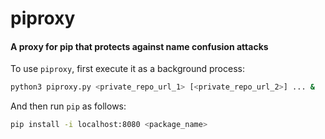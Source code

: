 # piproxy
#### A proxy for pip that protects against name confusion attacks

To use `piproxy`, first execute it as a background process:

```bash
python3 piproxy.py <private_repo_url_1> [<private_repo_url_2>] ... &
```

And then run `pip` as follows:

```bash
pip install -i localhost:8080 <package_name>
```

